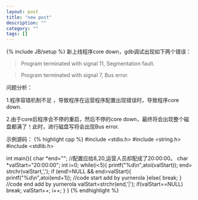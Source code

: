 ```yaml
---
layout: post
title: "new post"
description: ""
category: ""
tags: []
---
```

{% include JB/setup %}
新上线程序core down，gdb调试出现如下两个错误：
>Program terminated with signal 11, Segmentation fault.


>Program terminated with signal 7, Bus error.
 
问题分析：

1.程序容错机制不足 ，导致程序在运营程序配置出现错误时，导致程序core down.

2.由于core后程序会不停的重启，然后不停的core down，最终将会出现整个磁盘都满了！此时，进行磁盘写将会出现Bus error.
 
 
示例源码：
{% highlight cpp %}
#include <stdio.h>
#include <string.h>
#include <stdlib.h>
 
int main(){
    char *end="";
    //配置应给8,20,运营人员却配成了20:00:00。
    char *valStart="20:00:00";
    int i=0;
    while(i<5){
        printf("%d\n",atoi(valStart));
        end= strchr(valStart,',');
        if (end!=NULL && end>valStart){
            printf("%d\n",atoi(end+1));
        //code start add by yurnerola 
        }else{
            break;
        }
        //code end add by yurnerola 
        valStart=strchr(end,'|');
        if(valStart==NULL)
            break;
        valStart++;
        i++;
    }
}
{% endhighlight %}
